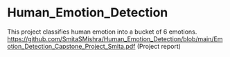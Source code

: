 # Human_Emotion_Detection
This project classifies human emotion into a bucket of 6 emotions.
https://github.com/SmitaSMishra/Human_Emotion_Detection/blob/main/Emotion_Detection_Capstone_Project_Smita.pdf (Project report)
